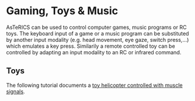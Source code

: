 # Gaming, Toys & Music

AsTeRICS can be used to control computer games, music programs or RC toys. The keyboard input of a game or a music program can be substituted by another input modality (e.g. head movement, eye gaze, switch press,...) which emulates a key press. Similarily a remote controlled toy can be controlled by adapting an input modality to an RC or infrared command.

## Toys

The following tutorial documents a [toy helicopter controlled with muscle signals](https://www.ki-i.at/helicopter/).

<!--
## Gaming



## Music

-->

